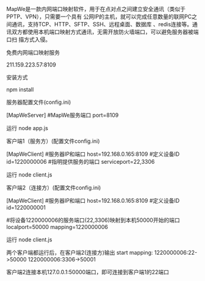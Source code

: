 MapWe是一款内网端口映射软件，用于在点对点之间建立安全通讯（类似于PPTP、VPN），只需要一个具有
公网IP的主机，就可以完成任意数量的联网PC之间通讯，支持TCP、HTTP、SFTP、SSH、远程桌面、数据库
、redis连接等。通讯双方都使用本机端口映射方式通讯，无需开放防火墙端口，可以避免服务器被端口扫
描方式入侵。

免费内网端口映射服务

211.159.223.57:8109

安装方式

npm install 

服务器配置文件(config.ini)

[MapWeServer]
#MapWe服务端口
port=8109

运行
node app.js 

客户端1（服务方）(配置文件config.ini)

[MapWeClient]
#服务器IP和端口
host=192.168.0.165:8109
#定义设备ID
id=1220000006
#指明提供服务的端口
serviceport=22,3306

运行
node client.js


客户端2（连接方）(配置文件config.ini)

[MapWeClient]
#服务器IP和端口
host=192.168.0.165:8109
#定义设备ID
id=1220000001

#将设备1220000006的服务端口(22,3306)映射到本机50000开始的端口
localport=50000
mapping=1220000006

运行
node client.js

两个客户端都运行后，在客户端2(连接方)输出
start mapping:
 1220000006:22->50000
 1220000006:3306->50001

客户端2连接本机127.0.0.1:50000端口，即可连接到客户端1的22端口

